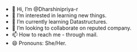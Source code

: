 - 👋 Hi, I’m @Dharshinipriya-r
- 👀 I’m interested in learning new things.
- 🌱 I’m currently learning Datastructures.
- 💞️ I’m looking to collaborate on reputed company.
- 📫 How to reach me - through mail.
- 😄 Pronouns: She/Her.

<!---
Dharshinipriya-r/Dharshinipriya-r is a ✨ special ✨ repository because its `README.md` (this file) appears on your GitHub profile.
You can click the Preview link to take a look at your changes.
--->

